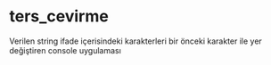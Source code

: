 # ters_cevirme

Verilen string ifade içerisindeki karakterleri bir önceki karakter ile yer değiştiren console uygulaması
